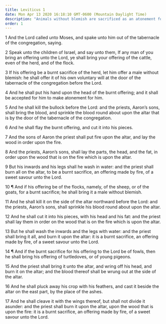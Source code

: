 ```yaml
---
title: Leviticus 1
date: Mon Apr 13 2020 16:18:10 GMT-0600 (Mountain Daylight Time)
description: "Animals without blemish are sacrificed as an atonement for sins—Burnt offerings are a sweet savor unto the Lord."
order: 1
---
```


1 And the Lord called unto Moses, and spake unto him out of the tabernacle of the congregation, saying.

2 Speak unto the children of Israel, and say unto them, If any man of you bring an offering unto the Lord, ye shall bring your offering of the cattle, even of the herd, and of the flock.

3 If his offering be a burnt sacrifice of the herd, let him offer a male without blemish: he shall offer it of his own voluntary will at the door of the tabernacle of the congregation before the Lord.

4 And he shall put his hand upon the head of the burnt offering; and it shall be accepted for him to make atonement for him.

5 And he shall kill the bullock before the Lord: and the priests, Aaron’s sons, shall bring the blood, and sprinkle the blood round about upon the altar that is by the door of the tabernacle of the congregation.

6 And he shall flay the burnt offering, and cut it into his pieces.

7 And the sons of Aaron the priest shall put fire upon the altar, and lay the wood in order upon the fire.

8 And the priests, Aaron’s sons, shall lay the parts, the head, and the fat, in order upon the wood that is on the fire which is upon the altar.

9 But his inwards and his legs shall he wash in water: and the priest shall burn all on the altar, to be a burnt sacrifice, an offering made by fire, of a sweet savour unto the Lord.

10 ¶ And if his offering be of the flocks, namely, of the sheep, or of the goats, for a burnt sacrifice; he shall bring it a male without blemish.

11 And he shall kill it on the side of the altar northward before the Lord: and the priests, Aaron’s sons, shall sprinkle his blood round about upon the altar.

12 And he shall cut it into his pieces, with his head and his fat: and the priest shall lay them in order on the wood that is on the fire which is upon the altar.

13 But he shall wash the inwards and the legs with water: and the priest shall bring it all, and burn it upon the altar: it is a burnt sacrifice, an offering made by fire, of a sweet savour unto the Lord.

14 ¶ And if the burnt sacrifice for his offering to the Lord be of fowls, then he shall bring his offering of turtledoves, or of young pigeons.

15 And the priest shall bring it unto the altar, and wring off his head, and burn it on the altar; and the blood thereof shall be wrung out at the side of the altar.

16 And he shall pluck away his crop with his feathers, and cast it beside the altar on the east part, by the place of the ashes.

17 And he shall cleave it with the wings thereof, but shall not divide it asunder: and the priest shall burn it upon the altar, upon the wood that is upon the fire: it is a burnt sacrifice, an offering made by fire, of a sweet savour unto the Lord.
